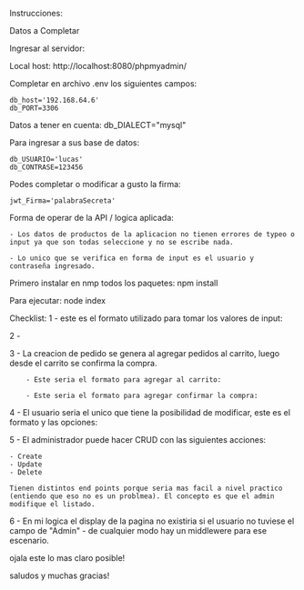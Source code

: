 Instrucciones:

Datos a Completar

Ingresar al servidor:

Local host: http://localhost:8080/phpmyadmin/

Completar en archivo .env los siguientes campos: 

    db_host='192.168.64.6'
    db_PORT=3306

Datos a tener en cuenta: 
    db_DIALECT="mysql"

Para ingresar a sus base de datos:

    db_USUARIO='lucas'
    db_CONTRASE=123456

Podes completar o modificar a gusto la firma:

    jwt_Firma='palabraSecreta'

Forma de operar de la API / logica aplicada:

    - Los datos de productos de la aplicacion no tienen errores de typeo o input ya que son todas seleccione y no se escribe nada.

    - Lo unico que se verifica en forma de input es el usuario y contraseña ingresado.

Primero instalar en nmp todos los paquetes: npm install

Para ejecutar: node index

Checklist:
1 - este es el formato utilizado para tomar los valores de input:

2 -


3 - La creacion de pedido se genera al agregar pedidos al carrito, luego desde el carrito se confirma la compra.

        - Este seria el formato para agregar al carrito:
        
        - Este seria el formato para agregar confirmar la compra:
4 - El usuario seria el unico que tiene la posibilidad de modificar, este es el formato y las opciones:

5 - El administrador puede hacer CRUD con las siguientes acciones:

    - Create
    - Update
    - Delete

    Tienen distintos end points porque seria mas facil a nivel practico (entiendo que eso no es un problmea). El concepto es que el admin modifique el listado.

6 - En mi logica el display de la pagina no existiria si el usuario no tuviese el campo de "Admin"
    - de cualquier modo hay un middlewere para ese escenario.


ojala este lo mas claro posible!

saludos y muchas gracias!

